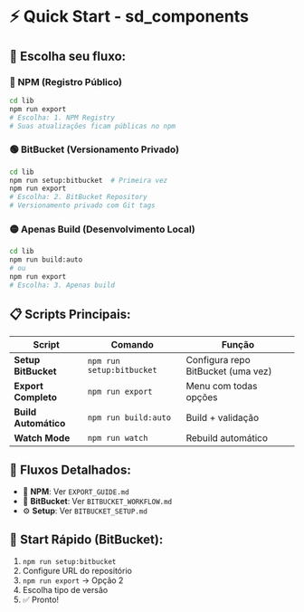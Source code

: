 # ⚡ Quick Start - sd_components

## 🎯 Escolha seu fluxo:

### 🔵 NPM (Registro Público)
```bash
cd lib
npm run export
# Escolha: 1. NPM Registry
# Suas atualizações ficam públicas no npm
```

### 🟢 BitBucket (Versionamento Privado)
```bash
cd lib
npm run setup:bitbucket  # Primeira vez
npm run export
# Escolha: 2. BitBucket Repository
# Versionamento privado com Git tags
```

### 🟡 Apenas Build (Desenvolvimento Local)
```bash
cd lib
npm run build:auto
# ou
npm run export
# Escolha: 3. Apenas build
```

## 📋 Scripts Principais:

| Script | Comando | Função |
|--------|---------|--------|
| **Setup BitBucket** | `npm run setup:bitbucket` | Configura repo BitBucket (uma vez) |
| **Export Completo** | `npm run export` | Menu com todas opções |
| **Build Automático** | `npm run build:auto` | Build + validação |
| **Watch Mode** | `npm run watch` | Rebuild automático |

## 🔄 Fluxos Detalhados:

- 📖 **NPM**: Ver `EXPORT_GUIDE.md`
- 🌿 **BitBucket**: Ver `BITBUCKET_WORKFLOW.md` 
- ⚙️ **Setup**: Ver `BITBUCKET_SETUP.md`

## 🚀 Start Rápido (BitBucket):

1. `npm run setup:bitbucket`
2. Configure URL do repositório
3. `npm run export` → Opção 2
4. Escolha tipo de versão
5. ✅ Pronto!